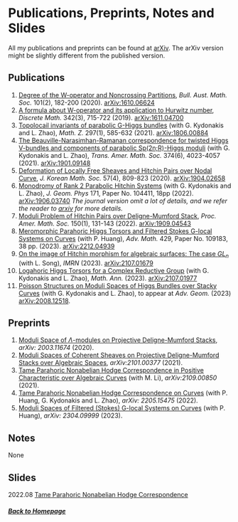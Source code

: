 # Publications, Preprints, Notes and Slides 

All my publications and preprints can be found at [arXiv](http://arxiv.org/a/sun_h_4). The arXiv version might be slightly different from the published version.

## Publications
1. [Degree of the W-operator and Noncrossing Partitions](https://doi.org/10.1017/S0004972719001084), *Bull. Aust. Math. Soc.* 101(2), 182-200 (2020). [arXiv:1610.06624](https://arxiv.org/abs/1610.06624)
2. [A formula about W-operator and its application to Hurwitz number](https://doi.org/10.1016/j.disc.2018.10.038), *Discrete Math.* 342(3), 715-722 (2019). [arXiv:1611.04700](https://arxiv.org/abs/1611.04700)
3. [Topolocail invariants of parabolic G-Higgs bundles](https://doi.org/10.1007/s00209-020-02526-4) (with G. Kydonakis and L. Zhao), *Math. Z.* 297(1), 585-632 (2021). [arXiv:1806.00884](https://arxiv.org/abs/1806.00884)
4. [The Beauville-Narasimhan-Ramanan correspondence for twisted Higgs V-bundles and components of parabolic Sp(2n;R)-Higgs moduli](https://doi.org/10.1090/tran/8284) (with G. Kydonakis and L. Zhao), *Trans. Amer. Math. Soc.* 374(6), 4023-4057 (2021). [arXiv:1901.09148](https://arxiv.org/abs/1901.09148)
5. [Deformation of Locally Free Sheaves and Hitchin Pairs over Nodal Curve](https://doi.org/10.4134/JKMS.j190334), *J. Korean Math. Soc.* 57(4), 809-823 (2020). [arXiv:1904.02658](https://arxiv.org/abs/1904.02658)
6. [Monodromy of Rank 2 Parabolic Hitchin Systems](https://doi.org/10.1016/j.geomphys.2021.104411) (with G. Kydonakis and L. Zhao), *J. Geom. Phys* 171, Paper No. 104411, 18pp (2022). [arXiv:1906.03740](https://arxiv.org/abs/1906.03740) *The journal version omit a lot of details, and we refer the reader to [arxiv](https://arxiv.org/abs/1906.03740) for more details.*
7. [Moduli Problem of Hitchin Pairs over Deligne-Mumford Stack](https://doi.org/10.1090/proc/15663), *Proc. Amer. Math. Soc.* 150(1), 131-143 (2022). [arXiv:1909.04543](https://arxiv.org/abs/1909.04543)
8. [Meromorphic Parahoric Higgs Torsors and Filtered Stokes G-local Systems on Curves](https://doi.org/10.1016/j.aim.2023.109183) (with P. Huang), *Adv. Math.* 429, Paper No. 109183, 38 pp. (2023). [arXiv:2212.04939](https://arxiv.org/abs/2212.04939)
9. [On the image of Hitchin morphism for algebraic surfaces: The case $GL_n$](https://doi.org/10.1093/imrn/rnad043) (with L. Song), *IMRN* (2023). [arXiv:2107.01679](https://arxiv.org/abs/2107.01679)
10. [Logahoric Higgs Torsors for a Complex Reductive Group](https://doi.org/10.1007/s00208-023-02605-x) (with G. Kydonakis and L. Zhao), *Math. Ann.* (2023). [arXiv:2107.01977](https://arxiv.org/abs/2107.01977)
11. [Poisson Structures on Moduli Spaces of Higgs Bundles over Stacky Curves](https://arxiv.org/abs/2008.12518) (with G. Kydonakis and L. Zhao), to appear at *Adv. Geom.* (2023) [arXiv:2008.12518](https://arxiv.org/abs/2008.12518).


## Preprints
1. [Moduli Space of $\Lambda$-modules on Projective Deligne-Mumford Stacks](https://arxiv.org/abs/2003.11674), *arXiv: 2003.11674* (2020).
2. [Moduli Spaces of Coherent Sheaves on Projective Deligne-Mumford Stacks over Algebraic Spaces](https://arxiv.org/abs/2101.00377), *arXiv:2101.00377* (2021).
3. [Tame Parahoric Nonabelian Hodge Correspondence in Positive Characteristic over Algebraic Curves](https://arxiv.org/abs/2109.00850) (with M. Li), *arXiv:2109.00850* (2021).
4. [Tame Parahoric Nonabelian Hodge Correspondence on Curves](https://arxiv.org/abs/2205.15475) (with P. Huang, G. Kydonakis and L. Zhao), *arXiv: 2205.15475* (2022).
5. [Moduli Spaces of Filtered (Stokes) G-local Systems on Curves](https://arxiv.org/abs/2304.09999) (with P. Huang), *arXiv: 2304.09999* (2023).


## Notes

None

## Slides

2022.08 [Tame Parahoric Nonabelian Hodge Correspondence](notes/tame_parahoric_nonabelian_Hodge_correspondence.pdf)

##### [Back to Homepage](index.md)
